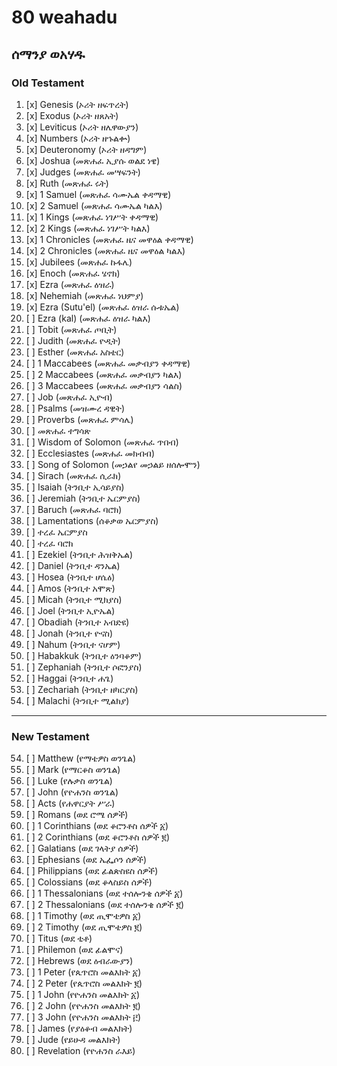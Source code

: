 # 80 weahadu
## ሰማንያ ወአሃዱ
### Old Testament
1.  [x] Genesis (ኦሪት ዘፍጥረት)
2.  [x] Exodus (ኦሪት ዘጸአት)
3.  [x] Leviticus (ኦሪት ዘሌዋውያን)
4.  [x] Numbers (ኦሪት ዘኁልቍ)
5.  [x] Deuteronomy (ኦሪት ዘዳግም)
6.  [x] Joshua (መጽሐፈ ኢያሱ ወልደ ነዌ)
7.  [x] Judges (መጽሐፈ መሣፍንት)
8.  [x] Ruth (መጽሐፈ ሩት)
9.  [x] 1 Samuel (መጽሐፈ ሳሙኤል ቀዳማዊ)
10. [x] 2 Samuel (መጽሐፈ ሳሙኤል ካልእ)
11. [x] 1 Kings (መጽሐፈ ነገሥት ቀዳማዊ)
12. [x] 2 Kings (መጽሐፈ ነገሥት ካልእ)
13. [x] 1 Chronicles (መጽሐፈ ዜና መዋዕል ቀዳማዊ)
14. [x] 2 Chronicles (መጽሐፈ ዜና መዋዕል ካልእ)
15. [x] Jubilees (መጽሐፈ ኩፋሌ)
16. [x] Enoch (መጽሐፈ ሄኖክ)
17. [x] Ezra (መጽሐፈ ዕዝራ)
18. [x] Nehemiah (መጽሐፈ ነህምያ)
19. [x] Ezra (Sutu'el) (መጽሐፈ ዕዝራ ሱቱኤል)
20. [ ] Ezra (kal) (መጽሐፈ ዕዝራ ካልእ)
21. [ ] Tobit (መጽሐፈ ጦቢት)
22. [ ] Judith (መጽሐፈ ዮዲት)
23. [ ] Esther (መጽሐፈ አስቴር)
24. [ ] 1 Maccabees (መጽሐፈ መቃብያን ቀዳማዊ)
25. [ ] 2 Maccabees (መጽሐፈ መቃብያን ካልእ)
26. [ ] 3 Maccabees (መጽሐፈ መቃብያን ሳልስ)
27. [ ] Job (መጽሐፈ ኢዮብ)
28. [ ] Psalms (መዝሙረ ዳዊት)
29. [ ] Proverbs (መጽሐፈ ምሳሌ)
30. [ ] መጽሐፈ ተግሳጽ
31. [ ] Wisdom of Solomon (መጽሐፈ ጥበብ)
32. [ ] Ecclesiastes (መጽሐፈ መክብብ)
33. [ ] Song of Solomon (መኃልየ መኃልይ ዘሰሎሞን)
34. [ ] Sirach (መጽሐፈ ሲራክ)
35. [ ] Isaiah (ትንቢተ ኢሳይያስ)
36. [ ] Jeremiah (ትንቢተ ኤርምያስ)
37. [ ] Baruch (መጽሐፈ ባሮክ)
38. [ ] Lamentations (ሰቆቃወ ኤርምያስ)
39. [ ] ተረፈ ኤርምያስ
40. [ ] ተረፈ ባሮክ
41. [ ] Ezekiel (ትንቢተ ሕዝቅኤል)
42. [ ] Daniel (ትንቢተ ዳንኤል)
43. [ ] Hosea (ትንቢተ ሆሴዕ)
44. [ ] Amos (ትንቢተ አሞጽ)
45. [ ] Micah (ትንቢተ ሚክያስ)
46. [ ] Joel (ትንቢተ ኢዮኤል)
47. [ ] Obadiah (ትንቢተ አብድዩ)
48. [ ] Jonah (ትንቢተ ዮናስ)
49. [ ] Nahum (ትንቢተ ናሆም)
50. [ ] Habakkuk (ትንቢተ ዕንባቆም)
51. [ ] Zephaniah (ትንቢተ ሶፎንያስ)
52. [ ] Haggai (ትንቢተ ሐጌ)
53. [ ] Zechariah (ትንቢተ ዘካርያስ)
54. [ ] Malachi (ትንቢተ ሚልክያ)

---
### New Testament
54. [ ] Matthew (የማቴዎስ ወንጌል)
55. [ ] Mark (የማርቆስ ወንጌል)
56. [ ] Luke (የሉቃስ ወንጌል)
57. [ ] John (የዮሐንስ ወንጌል)
58. [ ] Acts (የሐዋርያት ሥራ)
59. [ ] Romans (ወደ ሮሜ ሰዎች)
60. [ ] 1 Corinthians (ወደ ቆሮንቶስ ሰዎች ፩)
61. [ ] 2 Corinthians (ወደ ቆሮንቶስ ሰዎች ፪)
62. [ ] Galatians (ወደ ገላትያ ሰዎች)
63. [ ] Ephesians (ወደ ኤፌሶን ሰዎች)
64. [ ] Philippians (ወደ ፊልጵስዩስ ሰዎች)
65. [ ] Colossians (ወደ ቆላስይስ ሰዎች)
66. [ ] 1 Thessalonians (ወደ ተሰሎንቄ ሰዎች ፩)
67. [ ] 2 Thessalonians (ወደ ተሰሎንቄ ሰዎች ፪)
68. [ ] 1 Timothy (ወደ ጢሞቴዎስ ፩)
69. [ ] 2 Timothy (ወደ ጢሞቴዎስ ፪)
70. [ ] Titus (ወደ ቲቶ)
71. [ ] Philemon (ወደ ፊልሞና)
72. [ ] Hebrews (ወደ ዕብራውያን)
73. [ ] 1 Peter (የጴጥሮስ መልእክት ፩)
74. [ ] 2 Peter (የጴጥሮስ መልእክት ፪)
75. [ ] 1 John (የዮሐንስ መልእክት ፩)
76. [ ] 2 John (የዮሐንስ መልእክት ፪)
77. [ ] 3 John (የዮሐንስ መልእክት ፫)
78. [ ] James (የያዕቆብ መልእክት)
79. [ ] Jude (የይሁዳ መልእክት)
80. [ ] Revelation (የዮሐንስ ራእይ)
